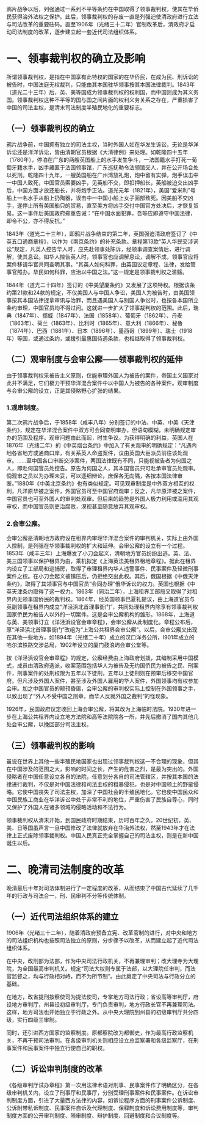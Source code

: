 鸦片战争以后，列强通过一系列不平等条约在中国取得了领事裁判权，使其在华侨民获得治外法权之保护。此后，领事裁判权的存废一直是列强迫使清政府进行立法与司法改革的重要砝码。直至1906年（光绪三十二年）官制改革后，清政府才启动司法制度的改革，逐步建立起一套近代司法组织体系。
# 一、领事裁判权的确立及影响
所谓领事裁判权，是指在中国享有此特权的国家的在华侨民，在成为民、刑诉讼的被告时，中国法庭无权裁判，只能由其本国驻华领事按其本国法律裁判。1843年（道光二十三年）后，英、美等国成为领事裁判权的权利国，而中国则成为其义务国。领事裁判权这种不平等的国与国之间片面的权利义务关系之存在，严重损害了中国的司法主权，是清末司法制度半殖民地化的重要标志。
## （一）领事裁判权的确立
鸦片战争前，中国拥有独立的司法主权，当时外国人如在华发生诉讼，无论是华洋诉讼还是洋洋诉讼，皆由清朝官员根据《大清律例》来处理。如乾隆四十五年（1780年），停泊在广东的两艘英国船上的水手发生争斗，一法国籍水手打死一葡萄牙籍水手，凶手藏匿于法国领事馆，广东巡抚勒令法领馆交人，并在公开场合处以死刑。乾隆四十九年，一艘英国船在广州湾放礼炮，炮中留有实弹，炮手误击中一中国人致死，中国官员索要凶手，见英船不交，即扣押船长，英船被迫交出凶手后，中国方面才放还船长，并将炮手正法。道光元年（1821年），美国“爱米利”号船上一名水手从船上扔陶器，误击中一中国小船上女子面部致死。因美船不交凶手，遂停止所有美国船只的贸易，直至美方将凶手交付中国官方处决后，才恢复贸易。这一事件后美国政府郑重告诫：“在中国水面犯罪，吾等应即遵守中国法律，即令不公，亦不得反抗。”

1843年（道光二十三年），即鸦片战争结束的第二年，英国强迫清政府签订了《中英五口通商章程》，以作为《南京条约》的补充条款。章程第13款“英人华民交涉词讼”规定，凡英人控告华人时，应先赴领事处陈诉，经领事调查案情后，进行调解，使其息讼。如华人控告英人时，领事官也应调解息讼，调解不成，领事官应将案件移请华官共同查明其事。“其英人如何科罪，由英国议定章程、法律，发给管事官照办。华民如何科罪，应治以中国之法。”这一规定是领事裁判权之滥觞。

1844年（道光二十四年）签订的《中美望厦条约》又发展了这项特权。根据该条约第21款和24款的规定，不仅美国人与中国人争讼，美国人为被告时，由美国领事按其本国法律捉拿审讯与治罪，而且遇美国人与别国人争讼时，也按各本国所立条约审理，中国官员均不得过问。这就进一步扩大了领事裁判权的范围。此后，瑞典（1847年）、挪威（1847年）、法国（1858年）、葡萄牙（1862年）、丹麦（1863年）、荷兰（1863年）、比利时（1865年）、意大利（1866年）、秘鲁（1874年）、巴西（1881年）、日本（1896年）、墨西哥（1899年）、瑞士（1918年）等国，或通过条约，或援引最惠国待遇条款，也相继取得了领事裁判权。
## （二）观审制度与会审公廨——领事裁判权的延伸
由于领事裁判权采被告主义原则，仅能审理外国人为被告的案件，帝国主义国家对此并不满足，它们极力干预华洋混合案件中以中国人为被告的各种案件。观审制度与会审公廨的设立，正是其侵略野心扩张的结果。
### 1.观审制度。
第二次鸦片战争后，于1858年（咸丰八年）分别签订的中法、中英、中美《天津条约》，规定在华洋混合案件中双方可会同查明审办，但语句模糊，未明确规定审办的范围及程序。观审问题由此而起，时生争议。为获得明确的利益，英国人在1876年（光绪二年）的《中英烟台条约》中加入了有关观审的明确规定：“凡遇内地各省地方或通商口岸，有关系英人命盗案件，议由英国大臣派员前往该处观审。……至中国各口审断交涉案件，两国法律既有不同，只能视被告者为何国之人，即赴何国官员处控告。原告为何国之人，其本国官员只可赴承审官员处观审。倘观审之员以为办理未妥，可以逐细辩论，庶保各无向隅，各按本国法律审断。”1880年《中美北京条约》也有类似规定。可见观审制度是中外双方相互的权利，凡洋原华被之案件，外国官员可至中国官府观审；反之，凡华原洋被之案件，中国官员也可至外国人的审判处观审。但后来的趋势是外国人极力利用或滥用其观审权，而中国官员则吏治腐败，漠视甚至随意放弃其观审权。
### 2.会审公廨。
会审公廨是清朝地方政府设在租界内审理华洋混合案件的审判机关，实际上由外国人控制，是列强在华领事裁判权的扩大和延伸。会审公廨的设立有一个过程。1853年（咸丰三年）上海爆发了小刀会起义，清朝地方官员纷纷出逃。英、法、美三国领事以保护租界为由，乘机拟定《上海英法美租界租地章程》。据此在租界内设立了工部局和巡捕房，取得了审理租界内华人违警事件、民事案件及轻微刑事案件之权。在小刀会起义被镇压后，仍拒绝交出此权。其后，俄国根据《中俄天津条约》，取得了其领事官与中国官员“会同办理”俄华诉讼的权力。英国也根据《中英天津条约取得了这一权力。1863年（同治二年），上海租界工部局又取得了对租界内无领事国侨民的裁判权。1864年，经英国领事巴夏礼提议，由上海道官员与英副领事在租界内成立“洋泾浜北首理事衙门”，共同处理租界内除享有领事裁判权国家侨民为被告人以外的一切案件。这是会审公廨机构的雏形。1868年，上海道与英、美领事订立《洋泾浜设官会审章程》，会审公廨从此制度化。章程公布后，原“洋泾浜北首理事衙门”改组为“上海公共租界会审公廨”。以后，会审公廨又出现在其他一些地方，如1894年（光绪二十年）成立的汉口洋务公所，I901年成立的哈尔滨铁路交涉总局，1902年设立的厦门鼓浪屿会审公堂等。

按《洋泾浜设官会审章程》的规定，公廨经费由上海政府划拨，其编制采用中国模式，成员由清政府选派，收案范围包括华人为被告及无约国侨民为被告之民、刑案件，刑事案件的处刑权限为五年以下徒刑，五年以上徒刑则在预审后移交中国官府。但凡涉及外国人案件，甚至涉及外国人雇用的华人案件，外国领事均有权参加会审。加之中国官员的颟顸昏庸，会审公廨的审判权实际上控制在外国领事之手，以致出现了“外人不受中国之刑章，而华人反就外国之裁判”的怪现象。

1926年，民国政府议定收回上海会审公廨，将其改为上海临时法院。1930年进一步在上海公共租界内设立地方法院和高等法院院各一所，并先后撤消了国内其他几处会审公廨，以挽回部分司法主权。
## （三）领事裁判权的影响
虽说在世界上其他一些半殖民地国家也出现过领事裁判权这一不合理的现象，但其在中国涉及的范围之大，影响的时间之长，产生的危害之烈，是最为突出的。外国侵略者在中国任意设立各自的法院，任意划分各自的司法管辖区，并按其本国的法律进行裁判，不仅是对中国法律和司法主权的粗暴侵犯，也是对中国领土的野蛮侵略。它使中国丧失了司法主权，加深了中国社会的半殖民地化。它也使中国民众和中国民族工商业在华洋诉讼中处于非常不利的地位，严重伤害了民族自尊心，同时又保护了外国人在诸多领域的侵略活动和不法行为。

领事裁判权从清末开始，到国民政府时期结束，历时百年之久。20世纪初，英、美、日等国虽声言一旦中国修改了法律就放弃在华治外法权，然至1943年才在法律上正式废除领事裁判权。中国人民真正完全掌握自己的司法主权，则是在新中国诞生以后。
# 二、晚清司法制度的改革
晚清最后十年对司法体制进行了一定程度的改革，从而结束了中国古代延续了几千年的行政与司法合一，刑、民审判不分等传统体制。
## （一）近代司法组织体系的建立
1906年（光绪三十二年），随着清政府预备立宪、改革官制的进行，对中央和地方的司法组织机构也按照司法独立的原则，分步骤予以改革，从而建立起了近代司法组织体系。

在中央，改刑部为法部，作为中央司法行政机关，不再兼理审判；改大理寺为大理院，为全国最高审判机关。规定“司法大权则专属于法部，以大理院任审判，而法官监督之，均与行政相对峙，而不为所节制”。由此奠定了中央司法与行政分立的基础。

在地方，改省提刑按察使司为提法使司，专掌地方司法行政；省设高等审判厅，府设地方审判厅，州县设初级审判厅，专门负责审判，地方行政长官不再兼理司法。这样，地方司法也开始独立于行政之外。从中央大理院到州县的初级审判厅共分四级，实行四级三审制。

同时，还引进西方国家的监察制度。原都察院改为都御史，作为最高行政监察机关，不再干预司法审判。在各级审判机关则相应设立总监察署和各级监察厅，在刑事案件和民事案件中独立行使自己的职权。
## （二）诉讼审判制度的改革
《各级审判厅试办章程》第一次用法律术语对刑事、民事案件作了明确区分，在各级审判机关内，设立了刑事厅和民事厅，分别受理刑事案件和民事案件。在诉讼审判制度方面，引进了大量西方法律的内容，如诉讼程序方面的刑事案件公诉制度、公诉附带私诉制度、民事案件自诉及代理制度、保释制度和诉讼费用制度等，审判制度方面的公开审判制度、陪审制度、辩护制度、回避制度和合议制度等。